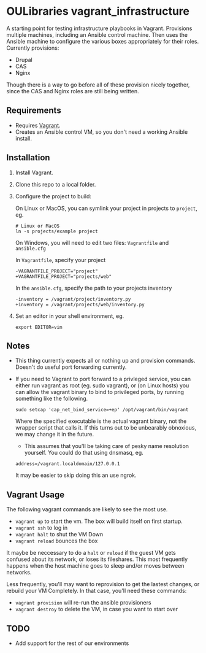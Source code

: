 OULibraries vagrant_infrastructure
=========

A starting point for testing infrastructure playbooks in Vagrant.  Provisions multiple machines, including an Ansible control machine.  Then uses the Ansible machine to configure the various boxes appropriately for their roles.  Currently provisions:
* Drupal
* CAS
* Nginx

Though there is a way to go before all of these provision nicely together, since the CAS and Nginx roles are still being written.

Requirements
------------

* Requires [Vagrant](https://www.vagrantup.com/downloads.html). 
* Creates an Ansible control VM, so you don't need a working Ansible install.

Installation
------------

1. Install Vagrant.
1. Clone this repo to a local folder.
1. Configure the project to build:

      On Linux or MacOS, you can symlink your project in projects to `project`, eg.
      ```
      # Linux or MacOS
      ln -s projects/example project
      ```
     
      On Windows, you will need to edit two files: `Vagrantfile` and `ansible.cfg`
      
      In `Vagrantfile`, specify your project
      ```
      -VAGRANTFILE_PROJECT="project"
      +VAGRANTFILE_PROJECT="projects/web"
      ```
     
      In the `ansible.cfg`, specify the path to your projects inventory
      ```
      -inventory = /vagrant/project/inventory.py
      +inventory = /vagrant/projects/web/inventory.py
      ```
1. Set an editor in your shell environment, eg.

      ```
      export EDITOR=vim
      ```
      
Notes
------------

* This thing currently expects all or nothing up and provision commands. Doesn't do useful port forwarding currently.

* If you need to Vagrant to port forward to a privleged service, you can either run vagrant as root (eg. sudo vagrant), or (on Linux hosts) you can allow the vagrant binary to bind to privileged ports, by running something like the following.

    ```
    sudo setcap 'cap_net_bind_service=+ep' /opt/vagrant/bin/vagrant
    ```
    
    Where the specified executable is the actual vagrant binary, not the wrapper script that calls it. If this turns out to be unbearably obnoxious, we may change it in the future.
    
    * This assumes that you'll be taking care of pesky name resolution yourself. You could do that using dnsmasq, eg.
    ```
    address=/vagrant.localdomain/127.0.0.1
    ```
    
    It may be easier to skip doing this an use ngrok. 
    

Vagrant Usage 
------------

The following vagrant commands are likely to see the most use.

* `vagrant up` to start the vm. The box will build itself on first startup.
* `vagrant ssh` to log in
* `vagrant halt` to shut the VM Down
* `vagrant reload` bounces the box

It maybe be neccessary to do a `halt` or `reload` if the guest VM gets confused about its network, or loses its fileshares. This most frequently happens when the host machine goes to sleep and/or moves between networks.

Less frequently, you'll may want to reprovision to get the lastest changes, or rebuild your VM Completely. In that case, you'll need these commands:
* `vagrant provision` will re-run the ansible provisioners
* `vagrant destroy` to delete the VM, in case you want to start over

TODO
------------

* Add support for the rest of our environments
